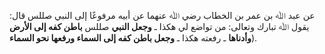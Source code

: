 عن عبد ﷲ بن عمر بن الخطاب رضي ﷲ عنهما عن أبيه مرفوعًا إلى النبي صللس قال: يقول ﷲ تبارك وتعالى: من تواضع لي هكذا ـ **وجعل النبي** صللس **باطن كفه إلى الأرض وأدناها** ـ رفعته هكذا ـ **وجعل باطن كفه إلى السماء ورفعها نحو السماء**). 